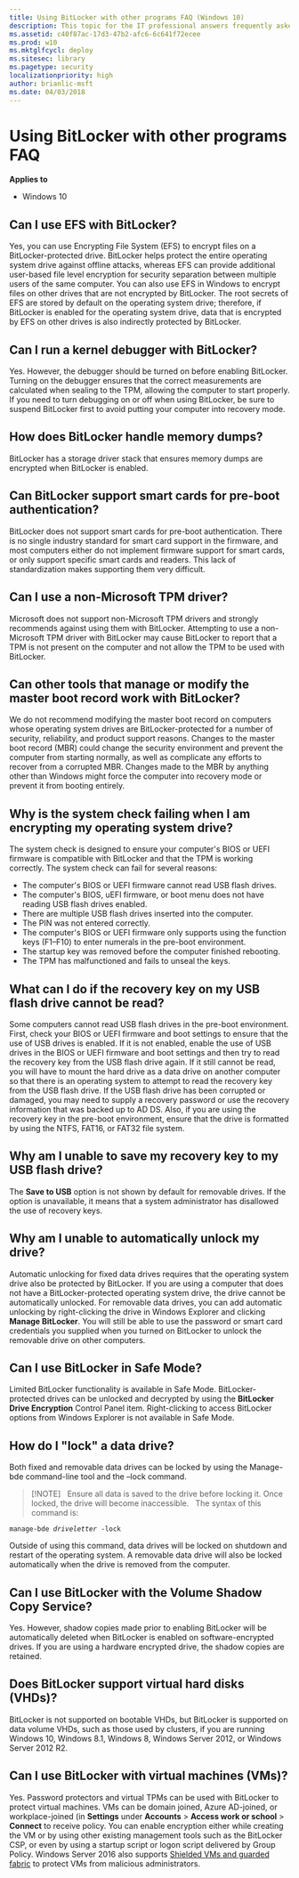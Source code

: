 ```yaml
---
title: Using BitLocker with other programs FAQ (Windows 10)
description: This topic for the IT professional answers frequently asked questions concerning the requirements to use, upgrade, deploy and administer, and key management policies for BitLocker.
ms.assetid: c40f87ac-17d3-47b2-afc6-6c641f72ecee
ms.prod: w10
ms.mktglfcycl: deploy
ms.sitesec: library
ms.pagetype: security
localizationpriority: high
author: brianlic-msft
ms.date: 04/03/2018
---
```


# Using BitLocker with other programs FAQ

**Applies to**
-   Windows 10

## Can I use EFS with BitLocker?

Yes, you can use Encrypting File System (EFS) to encrypt files on a BitLocker-protected drive. BitLocker helps protect the entire operating system drive against offline attacks, whereas EFS can provide additional user-based file level encryption for security separation between multiple users of the same computer. You can also use EFS in Windows to encrypt files on other drives that are not encrypted by BitLocker. The root secrets of EFS are stored by default on the operating system drive; therefore, if BitLocker is enabled for the operating system drive, data that is encrypted by EFS on other drives is also indirectly protected by BitLocker.

## Can I run a kernel debugger with BitLocker?

Yes. However, the debugger should be turned on before enabling BitLocker. Turning on the debugger ensures that the correct measurements are calculated when sealing to the TPM, allowing the computer to start properly. If you need to turn debugging on or off when using BitLocker, be sure to suspend BitLocker first to avoid putting your computer into recovery mode.

## How does BitLocker handle memory dumps?

BitLocker has a storage driver stack that ensures memory dumps are encrypted when BitLocker is enabled.

## Can BitLocker support smart cards for pre-boot authentication?

BitLocker does not support smart cards for pre-boot authentication. There is no single industry standard for smart card support in the firmware, and most computers either do not implement firmware support for smart cards, or only support specific smart cards and readers. This lack of standardization makes supporting them very difficult.

## Can I use a non-Microsoft TPM driver?

Microsoft does not support non-Microsoft TPM drivers and strongly recommends against using them with BitLocker. Attempting to use a non-Microsoft TPM driver with BitLocker may cause BitLocker to report that a TPM is not present on the computer and not allow the TPM to be used with BitLocker.

## Can other tools that manage or modify the master boot record work with BitLocker?

We do not recommend modifying the master boot record on computers whose operating system drives are BitLocker-protected for a number of security, reliability, and product support reasons. Changes to the master boot record (MBR) could change the security environment and prevent the computer from starting normally, as well as complicate any efforts to recover from a corrupted MBR. Changes made to the MBR by anything other than Windows might force the computer into recovery mode or prevent it from booting entirely.

## Why is the system check failing when I am encrypting my operating system drive?

The system check is designed to ensure your computer's BIOS or UEFI firmware is compatible with BitLocker and that the TPM is working correctly. The system check can fail for several reasons:

-   The computer's BIOS or UEFI firmware cannot read USB flash drives.
-   The computer's BIOS, uEFI firmware, or boot menu does not have reading USB flash drives enabled.
-   There are multiple USB flash drives inserted into the computer.
-   The PIN was not entered correctly.
-   The computer's BIOS or UEFI firmware only supports using the function keys (F1–F10) to enter numerals in the pre-boot environment.
-   The startup key was removed before the computer finished rebooting.
-   The TPM has malfunctioned and fails to unseal the keys.

## What can I do if the recovery key on my USB flash drive cannot be read?

Some computers cannot read USB flash drives in the pre-boot environment. First, check your BIOS or UEFI firmware and boot settings to ensure that the use of USB drives is enabled. If it is not enabled, enable the use of USB drives in the BIOS or UEFI firmware and boot settings and then try to read the recovery key from the USB flash drive again. If it still cannot be read, you will have to mount the hard drive as a data drive on another computer so that there is an operating system to attempt to read the recovery key from the USB flash drive. If the USB flash drive has been corrupted or damaged, you may need to supply a recovery password or use the recovery information that was backed up to AD DS. Also, if you are using the recovery key in the pre-boot environment, ensure that the drive is formatted by using the NTFS, FAT16, or FAT32 file system.

## Why am I unable to save my recovery key to my USB flash drive?

The **Save to USB** option is not shown by default for removable drives. If the option is unavailable, it means that a system administrator has disallowed the use of recovery keys.

## Why am I unable to automatically unlock my drive?

Automatic unlocking for fixed data drives requires that the operating system drive also be protected by BitLocker. If you are using a computer that does not have a BitLocker-protected operating system drive, the drive cannot be automatically unlocked. For removable data drives, you can add automatic unlocking by right-clicking the drive in Windows Explorer and clicking **Manage BitLocker**. You will still be able to use the password or smart card credentials you supplied when you turned on BitLocker to unlock the removable drive on other computers.

## Can I use BitLocker in Safe Mode?

Limited BitLocker functionality is available in Safe Mode. BitLocker-protected drives can be unlocked and decrypted by using the **BitLocker Drive Encryption** Control Panel item. Right-clicking to access BitLocker options from Windows Explorer is not available in Safe Mode.

## How do I "lock" a data drive?

Both fixed and removable data drives can be locked by using the Manage-bde command-line tool and the –lock command.

> [!NOTE]  
> Ensure all data is saved to the drive before locking it. Once locked, the drive will become inaccessible.
 
The syntax of this command is:

<code>manage-bde <i>driveletter</i> -lock</code>

Outside of using this command, data drives will be locked on shutdown and restart of the operating system. A removable data drive will also be locked automatically when the drive is removed from the computer.

## Can I use BitLocker with the Volume Shadow Copy Service?

Yes. However, shadow copies made prior to enabling BitLocker will be automatically deleted when BitLocker is enabled on software-encrypted drives. If you are using a hardware encrypted drive, the shadow copies are retained.

## Does BitLocker support virtual hard disks (VHDs)?

BitLocker is not supported on bootable VHDs, but BitLocker is supported on data volume VHDs, such as those used by clusters, if you are running Windows 10, Windows 8.1, Windows 8, Windows Server 2012, or Windows Server 2012 R2.

## Can I use BitLocker with virtual machines (VMs)?

Yes. Password protectors and virtual TPMs can be used with BitLocker to protect virtual machines. VMs can be domain joined, Azure AD-joined, or workplace-joined (in **Settings** under **Accounts** > **Access work or school** > **Connect** to receive policy. You can enable encryption either while creating the VM or by using other existing management tools such as the BitLocker CSP, or even by using a startup script or logon script delivered by Group Policy. Windows Server 2016 also supports [Shielded VMs and guarded fabric](https://docs.microsoft.com/windows-server/virtualization/guarded-fabric-shielded-vm/guarded-fabric-and-shielded-vms-top-node) to protect VMs from malicious administrators.  

